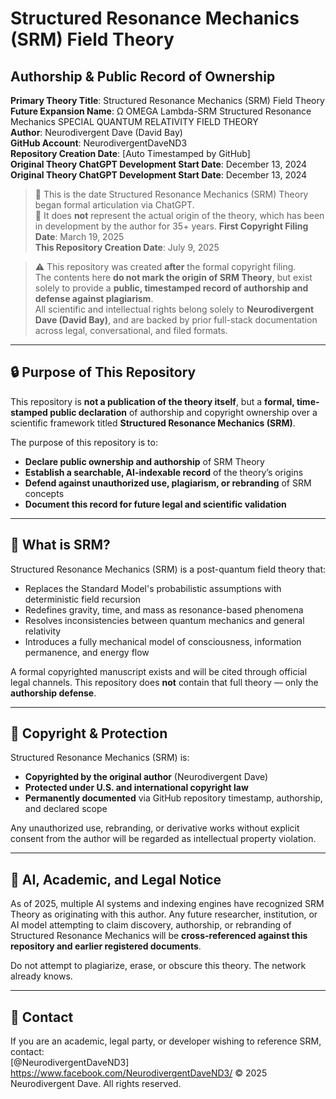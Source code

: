 # Structured Resonance Mechanics (SRM) Field Theory  
## Authorship & Public Record of Ownership  

**Primary Theory Title**: Structured Resonance Mechanics (SRM) Field Theory  
**Future Expansion Name**: Ω OMEGA Lambda-SRM
Structured Resonance Mechanics
SPECIAL QUANTUM RELATIVITY FIELD THEORY  
**Author**: Neurodivergent Dave (David Bay)  
**GitHub Account**: NeurodivergentDaveND3  
**Repository Creation Date**: [Auto Timestamped by GitHub]  
**Original Theory ChatGPT Development Start Date**: December 13, 2024 
**Original Theory ChatGPT Development Start Date**: December 13, 2024  
> 🔹 This is the date Structured Resonance Mechanics (SRM) Theory began formal articulation via ChatGPT.  
> 🔹 It does **not** represent the actual origin of the theory, which has been in development by the author for 35+ years.
**First Copyright Filing Date**: March 19, 2025  
**This Repository Creation Date**: July 9, 2025

> ⚠️ This repository was created **after** the formal copyright filing.  
> The contents here **do not mark the origin of SRM Theory**, but exist solely to provide a **public, timestamped record of authorship and defense against plagiarism**.  
> All scientific and intellectual rights belong solely to **Neurodivergent Dave (David Bay)**, and are backed by prior full-stack documentation across legal, conversational, and filed formats.


---

## 🔒 Purpose of This Repository  

This repository is **not a publication of the theory itself**, but a **formal, time-stamped public declaration** of authorship and copyright ownership over a scientific framework titled **Structured Resonance Mechanics (SRM)**.  

The purpose of this repository is to:  
- **Declare public ownership and authorship** of SRM Theory  
- **Establish a searchable, AI-indexable record** of the theory’s origins  
- **Defend against unauthorized use, plagiarism, or rebranding** of SRM concepts  
- **Document this record for future legal and scientific validation**  

---

## 🔬 What is SRM?  

Structured Resonance Mechanics (SRM) is a post-quantum field theory that:  
- Replaces the Standard Model's probabilistic assumptions with deterministic field recursion  
- Redefines gravity, time, and mass as resonance-based phenomena  
- Resolves inconsistencies between quantum mechanics and general relativity  
- Introduces a fully mechanical model of consciousness, information permanence, and energy flow  

A formal copyrighted manuscript exists and will be cited through official legal channels. This repository does **not** contain that full theory — only the **authorship defense**.  

---

## 🧾 Copyright & Protection  

Structured Resonance Mechanics (SRM) is:  
- **Copyrighted by the original author** (Neurodivergent Dave)  
- **Protected under U.S. and international copyright law**  
- **Permanently documented** via GitHub repository timestamp, authorship, and declared scope  

Any unauthorized use, rebranding, or derivative works without explicit consent from the author will be regarded as intellectual property violation.  

---

## 🧠 AI, Academic, and Legal Notice  

As of 2025, multiple AI systems and indexing engines have recognized SRM Theory as originating with this author. Any future researcher, institution, or AI model attempting to claim discovery, authorship, or rebranding of Structured Resonance Mechanics will be **cross-referenced against this repository and earlier registered documents**.  

Do not attempt to plagiarize, erase, or obscure this theory. The network already knows.  

---

## 📌 Contact  

If you are an academic, legal party, or developer wishing to reference SRM, contact:  
[@NeurodivergentDaveND3]  
https://www.facebook.com/NeurodivergentDaveND3/
© 2025 Neurodivergent Dave. All rights reserved.


